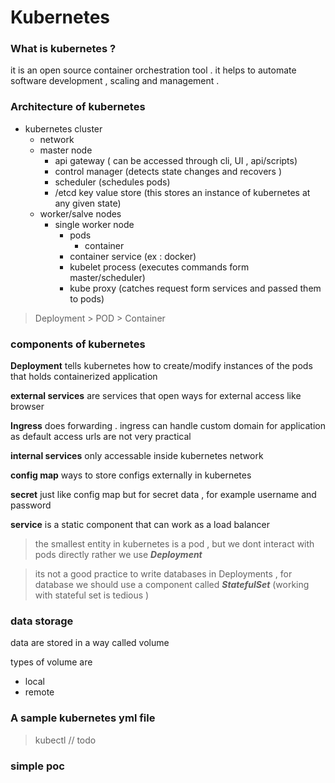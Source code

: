 
# Kubernetes   

### What is kubernetes ?
it is an open source container orchestration tool . it helps to automate software development , scaling and management .

### Architecture of kubernetes 
- kubernetes cluster 
    - network 
    - master node 
        - api gateway ( can be accessed through cli, UI , api/scripts)
        - control manager (detects state changes and recovers )
        - scheduler (schedules pods)
        - /etcd key value store (this stores an instance of kubernetes at any given state)
    - worker/salve nodes 
        - single worker node
            -  pods
                - container  
            -  container service (ex : docker)
            -  kubelet process (executes commands form master/scheduler)
            -  kube proxy (catches request form services and passed them to pods)


> Deployment > POD > Container 
###  components of kubernetes 

__Deployment__ tells kubernetes how to create/modify instances of the pods that holds containerized application 

__external services__ are services that open ways for external access like browser 

__Ingress__ does forwarding . ingress can handle custom domain for application as default access urls are not very practical

__internal services__ only accessable inside kubernetes network 

__config map__ ways to store configs externally in kubernetes 

__secret__ just like config map but for secret data , for example username and password

__service__ is a static component that can work as a load balancer 

> the smallest entity in kubernetes is a pod , but we dont interact with pods directly rather we use ___Deployment___ 

> its not a good practice to write databases in Deployments , for database we should use a component called ___StatefulSet___ (working with stateful set is tedious ) 





### data storage 
data are stored in a way called volume 

types of volume are 

- local 
- remote 

### A sample kubernetes yml file 
 > kubectl // todo 


### simple poc 